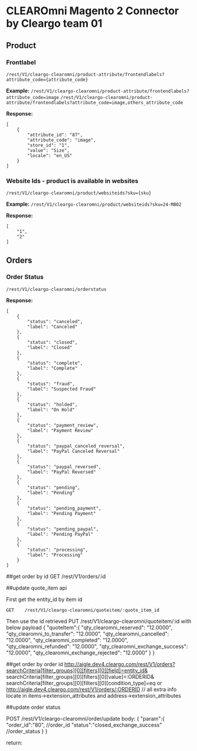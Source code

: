 # CLEAROmni Magento 2 Connector by Cleargo team 01

## Product
### Frontlabel
```/rest/V1/cleargo-clearomni/product-attribute/frontendlabels?attribute_code={attribute_code}```

**Example:**
	```/rest/V1/cleargo-clearomni/product-attribute/frontendlabels?attribute_code=image```
	```/rest/V1/cleargo-clearomni/product-attribute/frontendlabels?attribute_code=image,others_attribute_code```

**Response:**
```
[
    {
        "attribute_id": "87",
        "attribute_code": "image",
        "store_id": "1",
        "value": "Size",
        "locale": "en_US"
    }
]
```

### Website Ids - product is available in websites
```/rest/V1/cleargo-clearomni/product/websiteids?sku={sku}```

**Example:**
	```/rest/V1/cleargo-clearomni/product/websiteids?sku=24-MB02```

**Response:**
```
[
    "1",
    "2"
]
```

## Orders
### Order Status
```/rest/V1/cleargo-clearomni/orderstatus```

**Response:**
```
[
    {
        "status": "canceled",
        "label": "Canceled"
    },
    {
        "status": "closed",
        "label": "Closed"
    },
    {
        "status": "complete",
        "label": "Complete"
    },
    {
        "status": "fraud",
        "label": "Suspected Fraud"
    },
    {
        "status": "holded",
        "label": "On Hold"
    },
    {
        "status": "payment_review",
        "label": "Payment Review"
    },
    {
        "status": "paypal_canceled_reversal",
        "label": "PayPal Canceled Reversal"
    },
    {
        "status": "paypal_reversed",
        "label": "PayPal Reversed"
    },
    {
        "status": "pending",
        "label": "Pending"
    },
    {
        "status": "pending_payment",
        "label": "Pending Payment"
    },
    {
        "status": "pending_paypal",
        "label": "Pending PayPal"
    },
    {
        "status": "processing",
        "label": "Processing"
    }
]
```

##get order by id
GET    /rest/V1/orders/:id

##update quote_item api

First get the entity_id by item id

    GET    /rest/V1/cleargo-clearomni/quoteitem/:quote_item_id
Then use the id retrieved
    PUT /rest/V1/cleargo-clearomni/quoteitem/:id
    with below payload
    {
      "quoteItem":{
        "qty_clearomni_reserved": "12.0000",
        "qty_clearomni_to_transfer": "12.0000",
        "qty_clearomni_cancelled": "12.0000",
        "qty_clearomni_completed": "12.0000",
        "qty_clearomni_refunded": "12.0000",
        "qty_clearomni_exchange_success": "12.0000",
        "qty_clearomni_exchange_rejected": "12.0000"
      }
}

##get order by order id
http://aigle.dev4.cleargo.com/rest/V1/orders?searchCriteria[filter_groups][0][filters][0][field]=entity_id& searchCriteria[filter_groups][0][filters][0][value]=:ORDERID& searchCriteria[filter_groups][0][filters][0][condition_type]=eq
or
http://aigle.dev4.cleargo.com/rest/V1/orders/:ORDERID
// all extra info locate in items->extension_attributes and address->extension_attributes

##update order status

POST /rest/V1/cleargo-clearomni/order/update
body:
{
  "param":{
   "order_id":"80", //order_id
   "status":"closed_exchange_success" //order_status
 }
}

return:


